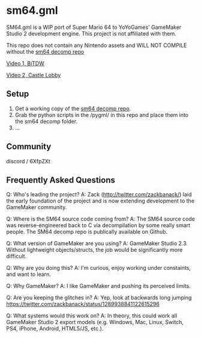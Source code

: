 # sm64.gml
SM64.gml is a WIP port of Super Mario 64 to YoYoGames' GameMaker Studio 2 development engine. This project is not affiliated with them.

This repo does not contain any Nintendo assets and WILL NOT COMPILE without the [sm64 decomp repo](https://github.com/n64decomp/sm64)

[Video 1, BiTDW](https://twitter.com/zackbanack/status/1311071508912107523)

[Video 2, Castle Lobby](https://twitter.com/zackbanack/status/1312137282103603201)


## Setup
1. Get a working copy of the [sm64 decomp repo](https://github.com/n64decomp/sm64).
2. Grab the python scripts in the /pygml/ in this repo and place them into the sm64 decomp folder.
3. ...

## Community
discord / 6XfpZXt

## Frequently Asked Questions
Q: Who's leading the project?
A: Zack (http://twitter.com/zackbanack/) laid the early foundation of the project and is now extending development to the GameMaker community.

Q: Where is the SM64 source code coming from?
A: The SM64 source code was reverse-engineered back to C via decompilation by some really smart people. The SM64 decomp repo is publically available on Github.

Q: What version of GameMaker are you using?
A: GameMaker Studio 2.3. Without lightweight objects/structs, the job would be significantly more difficult.

Q: Why are you doing this?
A: I'm curious, enjoy working under constaints, and want to learn.

Q: Why GameMaker?
A: I like GameMaker and pushing its perceived limits.

Q: Are you keeping the glitches in?
A: Yep, look at backwards long jumping https://twitter.com/zackbanack/status/1289938841122615296

Q: What systems would this work on?
A: In theory, this could work all GameMaker Studio 2 export models (e.g. Windows, Mac, Linux, Switch, PS4, iPhone, Android, HTML5/JS, etc.).
